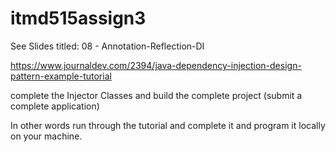 # itmd515assign3

See Slides titled: 08 -  Annotation-Reflection-DI 

https://www.journaldev.com/2394/java-dependency-injection-design-pattern-example-tutorial

complete the Injector Classes and build the complete project (submit a complete application)

In other words run through the tutorial and complete it and program it locally on your machine.
